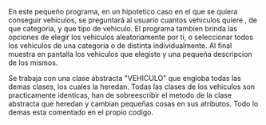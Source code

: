 En este pequeño programa, en un hipotetico caso en el que se quiera conseguir vehiculos, se preguntará al usuario cuantos vehiculos quiere
, de que categoria, y que tipo de vehiculo. El programa tambien brinda las opciones de elegir los vehiculos aleatoriamente por ti, o seleccionar todos los vehiculos de una categoria o de distinta individualmente.
Al final muestra en pantalla los vehiculos que elegiste y una pequeña descripcion de los mismos. 

Se trabaja con una clase abstracta "VEHICULO" que engloba todas las demas clases, los cuales la heredan.
Todas las clases de los vehiculos son practicamente identicas, han de sobreescribir el metodo de la clase abstracta que heredan y cambian pequeñas cosas en sus atributos. 
Todo lo demas esta comentado en el propio codigo. 







